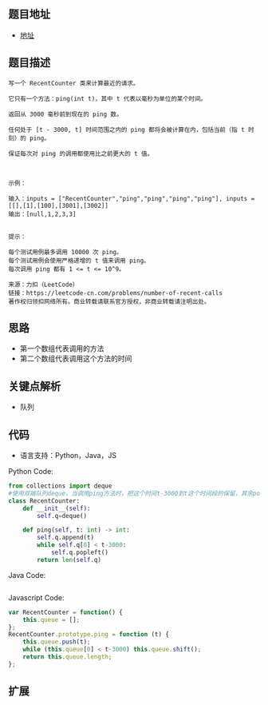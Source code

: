 ## 题目地址

- [地址](https://leetcode-cn.com/problems/number-of-recent-calls/)

## 题目描述

```
写一个 RecentCounter 类来计算最近的请求。

它只有一个方法：ping(int t)，其中 t 代表以毫秒为单位的某个时间。

返回从 3000 毫秒前到现在的 ping 数。

任何处于 [t - 3000, t] 时间范围之内的 ping 都将会被计算在内，包括当前（指 t 时刻）的 ping。

保证每次对 ping 的调用都使用比之前更大的 t 值。

 

示例：

输入：inputs = ["RecentCounter","ping","ping","ping","ping"], inputs = [[],[1],[100],[3001],[3002]]
输出：[null,1,2,3,3]
 

提示：

每个测试用例最多调用 10000 次 ping。
每个测试用例会使用严格递增的 t 值来调用 ping。
每次调用 ping 都有 1 <= t <= 10^9。

来源：力扣（LeetCode）
链接：https://leetcode-cn.com/problems/number-of-recent-calls
著作权归领扣网络所有。商业转载请联系官方授权，非商业转载请注明出处。
```

## 思路
- 第一个数组代表调用的方法
- 第二个数组代表调用这个方法的时间

## 关键点解析

- 队列

## 代码

- 语言支持：Python，Java，JS

Python Code:

```python
from collections import deque
#使用双端队列deque，当调用ping方法时，把这个时间t-3000到t这个时间段的保留，其余pop出去，返回队列长度即可。
class RecentCounter:
    def __init__(self):
        self.q=deque()

    def ping(self, t: int) -> int:
        self.q.append(t)
        while self.q[0] < t-3000:
            self.q.popleft()
        return len(self.q)
```

Java Code:

```java

```

Javascript Code:

```js
var RecentCounter = function() {
    this.queue = [];
};
RecentCounter.prototype.ping = function (t) {
    this.queue.push(t);
    while (this.queue[0] < t-3000) this.queue.shift();
    return this.queue.length;
};
```

## 扩展
